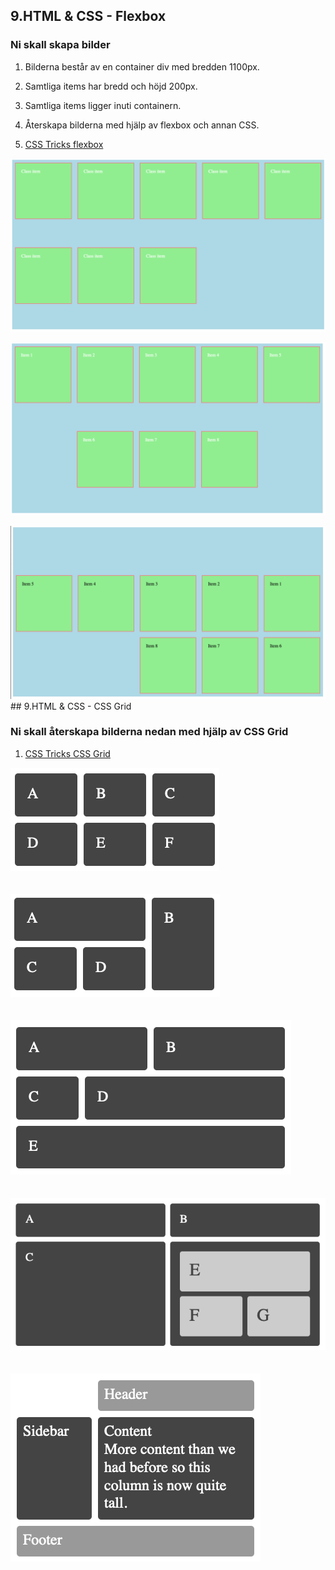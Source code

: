 ## 9.HTML & CSS - Flexbox

### Ni skall skapa bilder

1. Bilderna består av en container div med bredden 1100px.
2. Samtliga items har bredd och höjd 200px.
3. Samtliga items ligger inuti containern.
4. Återskapa bilderna med hjälp av flexbox och annan CSS.

1. <a href="https://css-tricks.com/snippets/css/a-guide-to-flexbox/" target="_blank">CSS Tricks flexbox</a>

![Flexbox training](new/media/exercises-images/flexbox1.png "Flexbox training")

![Flexbox training](new/media/exercises-images/flexbox2.png "Flexbox training")

![Flexbox training](new/media/exercises-images/flexbox3.png "Flexbox training")## 9.HTML & CSS - CSS Grid

### Ni skall återskapa bilderna nedan med hjälp av CSS Grid

1. <a href="https://css-tricks.com/snippets/css/complete-guide-grid/" target="_blank">CSS Tricks CSS Grid</a><br>

![grid training](new/media/exercises-images/grid1.png "grid training")
<br>
<br>
<br>
![grid training](new/media/exercises-images/grid2.png "grid training")
<br>
<br>
<br>
![grid training](new/media/exercises-images/grid3.png "grid training")
<br>
<br>
<br>
![grid training](new/media/exercises-images/grid4.png "grid training")
<br>
<br>
<br>
![grid training](new/media/exercises-images/grid5.png "grid training")
